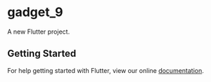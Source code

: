# gadget_9

A new Flutter project.

## Getting Started

For help getting started with Flutter, view our online
[documentation](https://flutter.io/).
